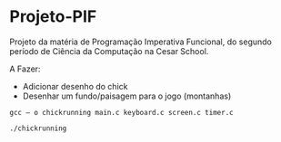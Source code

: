 # Projeto-PIF
Projeto da matéria de Programação Imperativa Funcional, do segundo período de Ciência da Computação na Cesar School. 

A Fazer:
- Adicionar desenho do chick
- Desenhar um fundo/paisagem  para o jogo (montanhas)

```
gcc – o chickrunning main.c keyboard.c screen.c timer.c
```
```
./chickrunning
```
